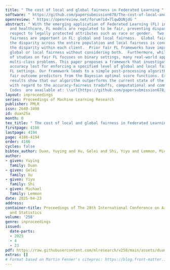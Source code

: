 ```yaml
---
title: " The cost of local and global fairness in Federated Learning "
software: " https://github.com/papersubmission678/The-cost-of-local-and-global-fairness-in-FL "
openreview: " https://openreview.net/forum?id=7lqwDUNjdG "
abstract: " With the emerging application of Federated Learning (FL) in finance, hiring
  and healthcare, FL models are regulated to be fair, preventing disparities with
  respect to legally protected attributes such as race or gender.  Two concepts of
  fairness are important in FL: global and local fairness.  Global fairness addresses
  the disparity across the entire population and local fairness is concerned with
  the disparity within each client.  Prior fair FL frameworks have improved either
  global or local fairness without considering both.  Furthermore, while the majority
  of studies on fair FL focuses on binary settings, many real-world applications are
  multi-class problems. This paper proposes a framework that investigates  the minimum
  accuracy lost for enforcing a specified level of global and local fairness in  multi-class
  FL settings. Our framework leads to a simple post-processing algorithm that derives
  fair outcome predictors from the Bayesian optimal score functions. Experimental
  results show that our algorithm outperforms the current state of the art (SOTA)
  with regard to the accuracy-fairness tradoffs, computational and communication costs.
  Codes  are available at: \\url{https://github.com/papersubmission678/The-cost-of-local-and-global-fairness-in-FL.} "
layout: inproceedings
series: Proceedings of Machine Learning Research
publisher: PMLR
issn: 2640-3498
id: duan25a
month: 0
tex_title: " The cost of local and global fairness in Federated Learning "
firstpage: 4186
lastpage: 4194
page: 4186-4194
order: 4186
cycles: false
bibtex_author: Duan, Yuying and Xu, Gelei and Shi, Yiyu and Lemmon, Michael
author:
- given: Yuying
  family: Duan
- given: Gelei
  family: Xu
- given: Yiyu
  family: Shi
- given: Michael
  family: Lemmon
date: 2025-04-23
address:
container-title: Proceedings of The 28th International Conference on Artificial Intelligence
  and Statistics
volume: '258'
genre: inproceedings
issued:
  date-parts:
  - 2025
  - 4
  - 23
pdf: https://raw.githubusercontent.com/mlresearch/v258/main/assets/duan25a/duan25a.pdf
extras: []
# Format based on Martin Fenner's citeproc: https://blog.front-matter.io/posts/citeproc-yaml-for-bibliographies/
---
```

